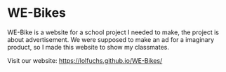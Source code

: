 # WE-Bikes
WE-Bike is a website for a school project I needed to make, the project is about advertisement. We were supposed to make an ad for a imaginary product, so I made this website to show my classmates.

Visit our website: https://lolfuchs.github.io/WE-Bikes/ 
